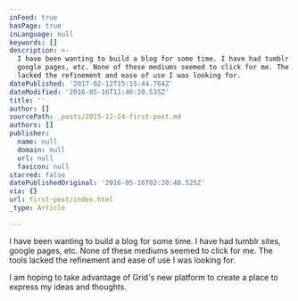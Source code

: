 ```yaml
---
inFeed: true
hasPage: true
inLanguage: null
keywords: []
description: >-
  I have been wanting to build a blog for some time. I have had tumblr sites,
  google pages, etc. None of these mediums seemed to click for me. The tools
  lacked the refinement and ease of use I was looking for. 
datePublished: '2017-02-12T15:15:44.764Z'
dateModified: '2016-05-16T11:46:20.535Z'
title: ''
author: []
sourcePath: _posts/2015-12-24-first-post.md
authors: []
publisher:
  name: null
  domain: null
  url: null
  favicon: null
starred: false
datePublishedOriginal: '2016-05-16T02:20:40.525Z'
via: {}
url: first-post/index.html
_type: Article

---
```

I have been wanting to build a blog for some time. I have had tumblr sites, google pages, etc. None of these mediums seemed to click for me. The tools lacked the refinement and ease of use I was looking for. 

I am hoping to take advantage of Grid's new platform to create a place to express my ideas and thoughts.